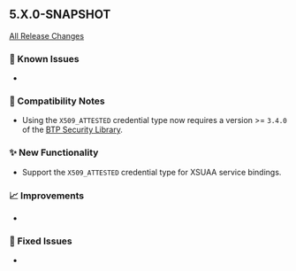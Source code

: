 ## 5.X.0-SNAPSHOT

[All Release Changes](https://github.com/SAP/cloud-sdk-java/releases)

### 🚧 Known Issues

- 

### 🔧 Compatibility Notes

- Using the `X509_ATTESTED` credential type now requires a version >= `3.4.0` of the [BTP Security Library](https://github.com/SAP/cloud-security-services-integration-library).

### ✨ New Functionality

- Support the `X509_ATTESTED` credential type for XSUAA service bindings.

### 📈 Improvements

- 

### 🐛 Fixed Issues

- 
